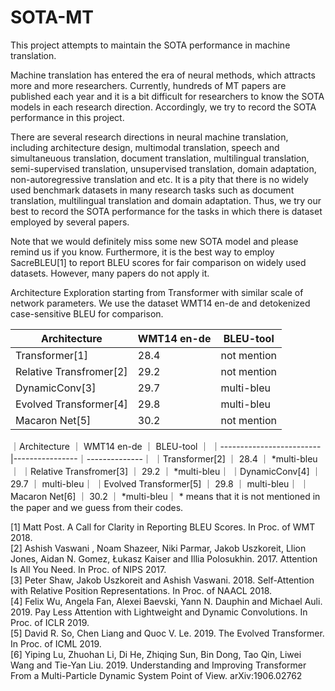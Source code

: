 # SOTA-MT
This project attempts to maintain the SOTA performance in machine translation.

Machine translation has entered the era of neural methods, which attracts more and more researchers. Currently, hundreds of MT papers are published each year and it is a bit difficult for researchers to know the SOTA models in each research direction. Accordingly, we try to record the SOTA performance in this project.

There are several research directions in neural machine translation, including architecture design, multimodal translation, speech and simultaneuous translation, document translation, multilingual translation, semi-supervised translation, unsupervised translation, domain adaptation, non-autoregressive translation and etc. It is a pity that there is no widely used benchmark datasets in many research tasks such as document translation, multilingual translation and domain adaptation. Thus, we try our best to record the SOTA performance for the tasks in which there is dataset employed by several papers.

Note that we would definitely miss some new SOTA model and please remind us if you know. Furthermore, it is the best way to employ SacreBLEU[1] to report BLEU scores for fair comparison on widely used datasets. However, many papers do not apply it.

Architecture Exploration starting from Transformer with similar scale of network parameters. We use the dataset WMT14 en-de and detokenized case-sensitive BLEU for comparison.

| Architecture            | WMT14 en-de | BLEU-tool   |
| ----------------------- | ----------- | ----------- |
| Transformer[1]          | 28.4        | not mention |
| Relative Transfromer[2] | 29.2        | not mention |
| DynamicConv[3]          | 29.7        | multi-bleu  |
| Evolved Transformer[4]  | 29.8        | multi-bleu  |
| Macaron Net[5]          | 30.2        | not mention |

｜Architecture             ｜  WMT14 en-de  ｜    BLEU-tool ｜
｜-------------------------|----------------｜--------------｜
｜Transformer[2]           ｜    28.4       ｜    \*multi-bleu｜
｜Relative Transfromer[3]  ｜    29.2       ｜    \*multi-bleu｜
｜DynamicConv[4]           ｜    29.7       ｜    multi-bleu｜
｜Evolved Transformer[5]   ｜    29.8       ｜    multi-bleu｜
｜Macaron Net[6]           ｜    30.2       ｜    \*multi-bleu｜
\* means that it is not mentioned in the paper and we guess from their codes.

[1] Matt Post. A Call for Clarity in Reporting BLEU Scores. In Proc. of WMT 2018.\
[2] Ashish Vaswani , Noam Shazeer, Niki Parmar, Jakob Uszkoreit, Llion Jones, Aidan N. Gomez, Łukasz Kaiser and Illia Polosukhin. 2017. Attention Is All You Need. In Proc. of NIPS 2017.\
[3] Peter Shaw, Jakob Uszkoreit and Ashish Vaswani. 2018. Self-Attention with Relative Position Representations. In Proc. of NAACL 2018.\
[4] Felix Wu, Angela Fan, Alexei Baevski, Yann N. Dauphin and Michael Auli. 2019. Pay Less Attention with Lightweight and Dynamic Convolutions. In Proc. of ICLR 2019.\
[5] David R. So, Chen Liang and Quoc V. Le. 2019. The Evolved Transformer. In Proc. of ICML 2019.\
[6] Yiping Lu, Zhuohan Li, Di He, Zhiqing Sun, Bin Dong, Tao Qin, Liwei Wang and Tie-Yan Liu. 2019. Understanding and Improving Transformer From a Multi-Particle Dynamic System Point of View. arXiv:1906.02762
